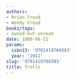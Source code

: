 ```yaml
---
authors:
- Brian Froud
- Wendy Froud
books/tags:
- owned-but-unread
date: 1800-06-21
params:
  isbn13: '9781419704383'
  year: '2012'
slug: '9781419704383'
title: Trolls
---
```


<!--more-->